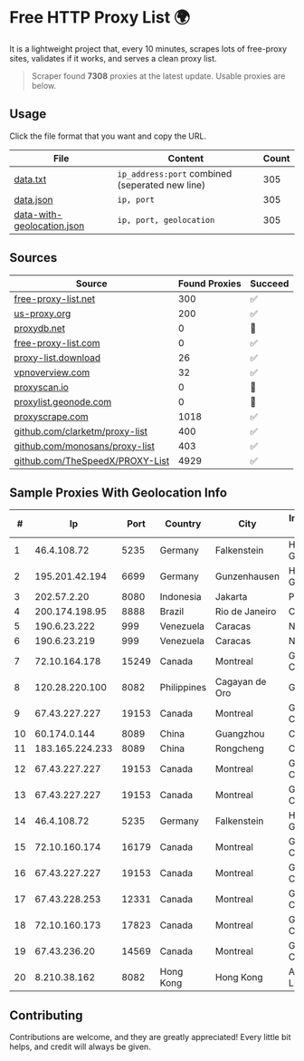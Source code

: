 
# Free HTTP Proxy List 🌍

It is a lightweight project that, every 10 minutes, scrapes lots of free-proxy sites, validates if it works, and serves a clean proxy list.


> Scraper found **7308** proxies at the latest update. Usable proxies are below.

## Usage

Click the file format that you want and copy the URL.


|File|Content|Count|
|----|-------|-----|
|[data.txt](https://raw.githubusercontent.com/themiralay/Proxy-List-World/master/data.txt)|`ip_address:port` combined (seperated new line)|305|
|[data.json](https://raw.githubusercontent.com/themiralay/Proxy-List-World/master/data.json)|`ip, port`|305|
|[data-with-geolocation.json](https://raw.githubusercontent.com/themiralay/Proxy-List-World/master/data-with-geolocation.json)|`ip, port, geolocation`|305|

## Sources

|Source|Found Proxies|Succeed|
|------|-------------|-------|
|[free-proxy-list.net](https://free-proxy-list.net)|300|✅|
|[us-proxy.org](https://www.us-proxy.org)|200|✅|
|[proxydb.net](http://proxydb.net)|0|🚫|
|[free-proxy-list.com](https://free-proxy-list.com/?page=&port=&type%5B%5D=http&type%5B%5D=https&up_time=0&search=Search)|0|✅|
|[proxy-list.download](https://www.proxy-list.download/HTTP)|26|✅|
|[vpnoverview.com](https://vpnoverview.com/privacy/anonymous-browsing/free-proxy-servers)|32|✅|
|[proxyscan.io](https://www.proxyscan.io)|0|🚫|
|[proxylist.geonode.com](https://proxylist.geonode.com/api/proxy-list?limit=300&page=1&sort_by=lastChecked&sort_type=desc&protocols=http,https)|0|🚫|
|[proxyscrape.com](https://api.proxyscrape.com/v2/?request=displayproxies&protocol=http&timeout=10000&country=all&ssl=all&anonymity=all)|1018|✅|
|[github.com/clarketm/proxy-list](https://raw.githubusercontent.com/clarketm/proxy-list/master/proxy-list-raw.txt)|400|✅|
|[github.com/monosans/proxy-list](https://raw.githubusercontent.com/monosans/proxy-list/main/proxies/http.txt)|403|✅|
|[github.com/TheSpeedX/PROXY-List](https://raw.githubusercontent.com/TheSpeedX/PROXY-List/master/http.txt)|4929|✅|


## Sample Proxies With Geolocation Info

|#|Ip|Port|Country|City|Internet Service Provider|
|-|--|----|-------|----|-------------------------|
|1|46.4.108.72|5235|Germany|Falkenstein|Hetzner Online GmbH|
|2|195.201.42.194|6699|Germany|Gunzenhausen|Hetzner Online GmbH|
|3|202.57.2.20|8080|Indonesia|Jakarta|Primanet - ISP|
|4|200.174.198.95|8888|Brazil|Rio de Janeiro|Claro S.A|
|5|190.6.23.222|999|Venezuela|Caracas|Net Uno|
|6|190.6.23.219|999|Venezuela|Caracas|Net Uno|
|7|72.10.164.178|15249|Canada|Montreal|GloboTech Communications|
|8|120.28.220.100|8082|Philippines|Cagayan de Oro|Globe Telecom|
|9|67.43.227.227|19153|Canada|Montreal|GloboTech Communications|
|10|60.174.0.144|8089|China|Guangzhou|Chinanet|
|11|183.165.224.233|8089|China|Rongcheng|Chinanet|
|12|67.43.227.227|19153|Canada|Montreal|GloboTech Communications|
|13|67.43.227.227|19153|Canada|Montreal|GloboTech Communications|
|14|46.4.108.72|5235|Germany|Falkenstein|Hetzner Online GmbH|
|15|72.10.160.174|16179|Canada|Montreal|GloboTech Communications|
|16|67.43.227.227|19153|Canada|Montreal|GloboTech Communications|
|17|67.43.228.253|12331|Canada|Montreal|GloboTech Communications|
|18|72.10.160.173|17823|Canada|Montreal|GloboTech Communications|
|19|67.43.236.20|14569|Canada|Montreal|GloboTech Communications|
|20|8.210.38.162|8082|Hong Kong|Hong Kong|Alibaba.com LLC|



## Contributing

Contributions are welcome, and they are greatly appreciated! Every
little bit helps, and credit will always be given.


